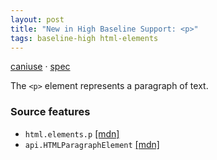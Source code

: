 ```yaml
---
layout: post
title: "New in High Baseline Support: <p>"
tags: baseline-high html-elements
---
```


[caniuse](https://caniuse.com/?search=p) · [spec](https://html.spec.whatwg.org/multipage/grouping-content.html#the-p-element)

The `<p>` element represents a paragraph of text.

### Source features

- ``html.elements.p`` [[mdn]](https://developer.mozilla.org/en-US/search?q=html.elements.p)
- ``api.HTMLParagraphElement`` [[mdn]](https://developer.mozilla.org/en-US/search?q=api.HTMLParagraphElement)
